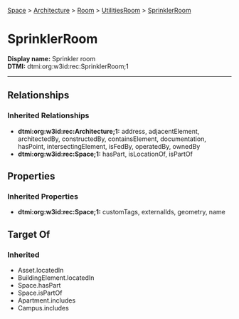 [Space](../../../Space.md) > [Architecture](../../Architecture.md) > [Room](../Room.md) > [UtilitiesRoom](UtilitiesRoom.md) > [SprinklerRoom](.)
# SprinklerRoom

**Display name:** Sprinkler room<br />
**DTMI:** dtmi:org:w3id:rec:SprinklerRoom;1

---
## Relationships
### Inherited Relationships
* **dtmi:org:w3id:rec:Architecture;1:** address, adjacentElement, architectedBy, constructedBy, containsElement, documentation, hasPoint, intersectingElement, isFedBy, operatedBy, ownedBy
* **dtmi:org:w3id:rec:Space;1:** hasPart, isLocationOf, isPartOf
## Properties
### Inherited Properties
* **dtmi:org:w3id:rec:Space;1:** customTags, externalIds, geometry, name
## Target Of
### Inherited
* Asset.locatedIn
* BuildingElement.locatedIn
* Space.hasPart
* Space.isPartOf
* Apartment.includes
* Campus.includes
